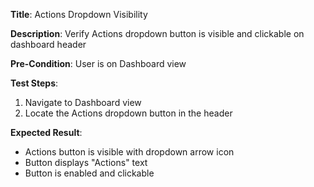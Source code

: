 **Title**: Actions Dropdown Visibility

**Description**: Verify Actions dropdown button is visible and clickable on dashboard header

**Pre-Condition**: User is on Dashboard view

**Test Steps**:
1. Navigate to Dashboard view
2. Locate the Actions dropdown button in the header

**Expected Result**:
- Actions button is visible with dropdown arrow icon
- Button displays "Actions" text
- Button is enabled and clickable